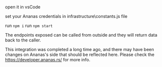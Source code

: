 open it in vsCode

set your Ananas credentials in infrastructure\constants.js file

run `npm i`
run `npm start`

The endpoints exposed can be called from outside and they will return data back to the caller.

This integration was completed a long time ago, and there may have been changes on Ananas's side that should be reflected here.
Please check the https://developer.ananas.rs/ for more info.